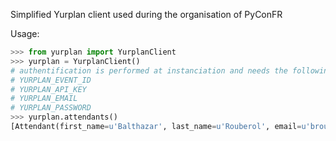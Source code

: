 Simplified Yurplan client used during the organisation of PyConFR

Usage:

```python
>>> from yurplan import YurplanClient
>>> yurplan = YurplanClient()
# authentification is performed at instanciation and needs the following environment variables to be set:
# YURPLAN_EVENT_ID
# YURPLAN_API_KEY
# YURPLAN_EMAIL
# YURPLAN_PASSWORD
>>> yurplan.attendants()
[Attendant(first_name=u'Balthazar', last_name=u'Rouberol', email=u'brouberol@imap.cc')]
```